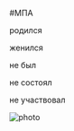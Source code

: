 #МПА

родился

женился

не был

не состоял

не участвовал

![photo](https://netology.ru/dist/public/images/logo-color-text_6748e2.svg)
